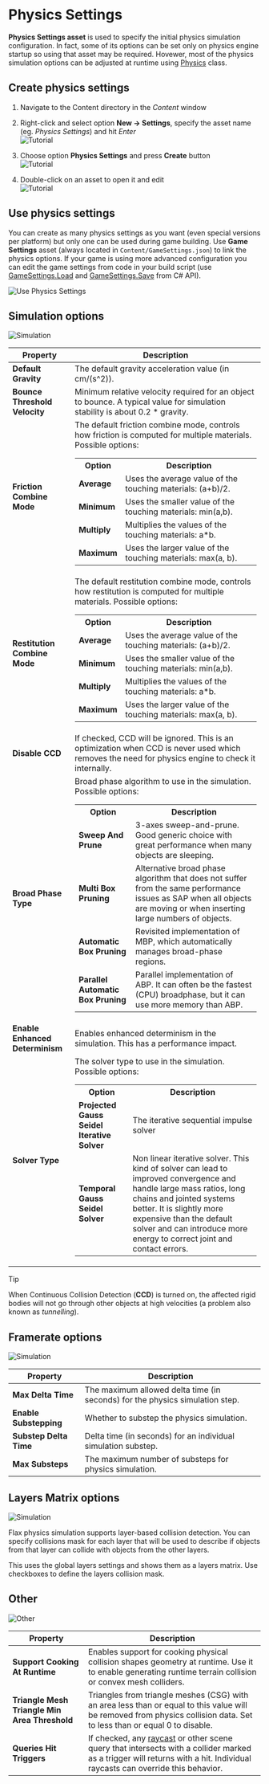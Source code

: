 # Physics Settings

**Physics Settings asset** is used to specify the initial physics simulation configuration. In fact, some of its options can be set only on physics engine startup so using that asset may be required. Hovewer, most of the physics simulation options can be adjusted at runtime using [Physics](https://docs.flaxengine.com/api/FlaxEngine.Physics.html) class.

## Create physics settings

1. Navigate to the Content directory in the *Content* window

2. Right-click and select option **New -> Settings**, specify the asset name (eg. *Physics Settings*) and hit *Enter*
   <br>![Tutorial](media/new-settings.png)

3. Choose option **Physics Settings** and press **Create** button
   <br>![Tutorial](media/physics-settings-new.png)

4. Double-click on an asset to open it and edit
   <br>![Tutorial](media/empty-physics-settings.png)

## Use physics settings

You can create as many physics settings as you want (even special versions per platform) but only one can be used during game building. Use **Game Settings** asset (always located in `Content/GameSettings.json`) to link the physics options. If your game is using more advanced configuration you can edit the game settings from code in your build script (use [GameSettings.Load](https://docs.flaxengine.com/api/FlaxEditor.Content.Settings.GameSettings.html#FlaxEditor_Content_Settings_GameSettings_Load) and [GameSettings.Save](https://docs.flaxengine.com/api/FlaxEditor.Content.Settings.GameSettings.html#FlaxEditor_Content_Settings_GameSettings_Save__1___0_) from C# API).

![Use Physics Settings](media/use-physics-settings.png)

## Simulation options

![Simulation](media/physics-simulation-options.png)

| Property | Description |
|--------|--------|
| **Default Gravity** | The default gravity acceleration value (in cm/(s^2)). |
| **Bounce Threshold Velocity** | Minimum relative velocity required for an object to bounce. A typical value for simulation stability is about 0.2 * gravity. |
| **Friction Combine Mode** | The default friction combine mode, controls how friction is computed for multiple materials. Possible options: <table><tbody><tr><th>Option</th><th>Description</th></tr><tr><td>**Average**</td><td>Uses the average value of the touching materials: (a+b)/2.</td></tr><tr><td>**Minimum**</td><td>Uses the smaller value of the touching materials: min(a,b).</td></tr><tr><td>**Multiply**</td><td>Multiplies the values of the touching materials: a*b.</td></tr><tr><td>**Maximum**</td><td>Uses the larger value of the touching materials: max(a, b).</td></tr></tbody></table>||
| **Restitution Combine Mode** | The default restitution combine mode, controls how restitution is computed for multiple materials. Possible options: <table><tbody><tr><th>Option</th><th>Description</th></tr><tr><td>**Average**</td><td>Uses the average value of the touching materials: (a+b)/2.</td></tr><tr><td>**Minimum**</td><td>Uses the smaller value of the touching materials: min(a,b).</td></tr><tr><td>**Multiply**</td><td>Multiplies the values of the touching materials: a*b.</td></tr><tr><td>**Maximum**</td><td>Uses the larger value of the touching materials: max(a, b).</td></tr></tbody></table> |
| **Disable CCD** | If checked, CCD will be ignored. This is an optimization when CCD is never used which removes the need for physics engine to check it internally. |
| **Broad Phase Type** | Broad phase algorithm to use in the simulation. Possible options: <table><tbody><tr><th>Option</th><th>Description</th></tr><tr><td>**Sweep And Prune**</td><td>3-axes sweep-and-prune. Good generic choice with great performance when many objects are sleeping.</td></tr><tr><td>**Multi Box Pruning**</td><td>Alternative broad phase algorithm that does not suffer from the same performance issues as SAP when all objects are moving or when inserting large numbers of objects.</td></tr><tr><td>**Automatic Box Pruning**</td><td>Revisited implementation of MBP, which automatically manages broad-phase regions.</td></tr><tr><td>**Parallel Automatic Box Pruning**</td><td>Parallel implementation of ABP. It can often be the fastest (CPU) broadphase, but it can use more memory than ABP.</td></tr></tbody></table>||
| **Enable Enhanced Determinism** | Enables enhanced determinism in the simulation. This has a performance impact. |
| **Solver Type** | The solver type to use in the simulation. Possible options: <table><tbody><tr><th>Option</th><th>Description</th></tr><tr><td>**Projected Gauss Seidel Iterative Solver**</td><td>The iterative sequential impulse solver</td></tr><tr><td>**Temporal Gauss Seidel Solver**</td><td>Non linear iterative solver. This kind of solver can lead to improved convergence and handle large mass ratios, long chains and jointed systems better. It is slightly more expensive than the default solver and can introduce more energy to correct joint and contact errors.</td></tr></tbody></table>|

> [!TIP]
> When Continuous Collision Detection (**CCD**) is turned on, the affected rigid bodies will not go through other objects at high velocities (a problem also known as *tunnelling*).

## Framerate options

![Simulation](media/physics-framerate-options.png)

| Property | Description |
|--------|--------|
| **Max Delta Time** | The maximum allowed delta time (in seconds) for the physics simulation step. |
| **Enable Substepping** | Whether to substep the physics simulation. |
| **Substep Delta Time** | Delta time (in seconds) for an individual simulation substep. |
| **Max Substeps** | The maximum number of substeps for physics simulation. |

## Layers Matrix options

![Simulation](media/physics-layers-options.png)

Flax physics simulation supports layer-based collision detection. You can specify collisions mask for each layer that will be used to describe if objects from that layer can collide with objects from the other layers.

This uses the global layers settings and shows them as a layers matrix. Use checkboxes to define the layers collision mask.

## Other

![Other](media/physics-other-options.png)

| Property | Description |
|--------|--------|
| **Support Cooking At Runtime** | Enables support for cooking physical collision shapes geometry at runtime. Use it to enable generating runtime terrain collision or convex mesh colliders. |
| **Triangle Mesh Triangle Min Area Threshold** | Triangles from triangle meshes (CSG) with an area less than or equal to this value will be removed from physics collision data. Set to less than or equal 0 to disable. |
| **Queries Hit Triggers** | If checked, any [raycast](raycasting.md) or other scene query that intersects with a collider marked as a trigger will returns with a hit. Individual raycasts can override this behavior. |

